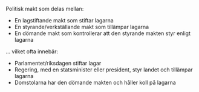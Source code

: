 Politisk makt som delas mellan:
- En lagstiftande makt som stiftar lagarna
- En styrande/verkställande makt som tillämpar lagarna
- En dömande makt som kontrollerar att den styrande makten styr enligt lagarna

… vilket ofta innebär:
- Parlamentet/riksdagen stiftar lagar
- Regering, med en statsminister eller president, styr landet och tillämpar lagarna
- Domstolarna har den dömande makten och håller koll på lagarna